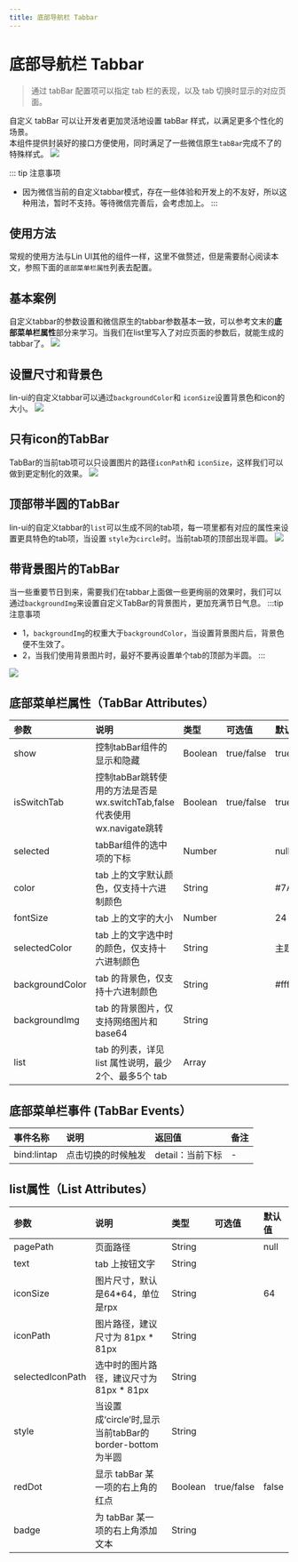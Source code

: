 ```yaml
---
title: 底部导航栏 Tabbar
---
```


# <H2Icon /> 底部导航栏 Tabbar

> 通过 tabBar 配置项可以指定 tab 栏的表现，以及 tab 切换时显示的对应页面。

自定义 tabBar 可以让开发者更加灵活地设置 tabBar 样式，以满足更多个性化的场景。<br/>
本组件提供封装好的接口方便使用，同时满足了一些微信原生`tabBar`完成不了的特殊样式。
<img-wrapper>
 <img src="https://imglf4.nosdn0.126.net/img/YUdIR2E3ME5weEhEQnl2anJINXM0c254S3JRbEJkWGtnSzdtdFRscFhlaWJ4Z1VDTzdVSExnPT0.png?imageView&thumbnail=1680x0&quality=96&stripmeta=0">
</img-wrapper>

::: tip 注意事项
 * 因为微信当前的自定义tabbar模式，存在一些体验和开发上的不友好，所以这种用法，暂时不支持。等待微信完善后，会考虑加上。
:::

## 使用方法

常规的使用方法与Lin UI其他的组件一样，这里不做赘述，但是需要耐心阅读本文，参照下面的`底部菜单栏属性`列表去配置。


## 基本案例
自定义tabbar的参数设置和微信原生的tabbar参数基本一致，可以参考文末的**底部菜单栏属性**部分来学习。当我们在list里写入了对应页面的参数后，就能生成的tabbar了。
<img-wrapper>
 <img src="https://imglf4.nosdn0.126.net/img/YUdIR2E3ME5weEVib3phMVN5SHlERDRWS01jbzhBcnhmQjIvTGUwaDQ0cmlQRm9nZ0dxZFB3PT0.png?imageView&thumbnail=1680x0&quality=96&stripmeta=0">
</img-wrapper>


## 设置尺寸和背景色
lin-ui的自定义tabbar可以通过`backgroundColor`和 `iconSize`设置背景色和icon的大小。
<img-wrapper>
 <img src="https://imglf4.nosdn0.126.net/img/YUdIR2E3ME5weEVib3phMVN5SHlERXpMQi81cGhyelpwOUgxYW5UaVZpQVFLMHBFTlQ5ckxBPT0.png?imageView&thumbnail=1680x0&quality=96&stripmeta=0">
</img-wrapper>

## 只有icon的TabBar
TabBar的当前tab项可以只设置图片的路径`iconPath`和 `iconSize`，这样我们可以做到更定制化的效果。
<img-wrapper>
 <img src="https://imglf3.nosdn0.126.net/img/YUdIR2E3ME5weEVib3phMVN5SHlET1p5UDkzZWdxQWhwRWRlOTBPeXovMVB4TmZic0Q2cThBPT0.jpg?imageView&thumbnail=1680x0&quality=96&stripmeta=0&type=jpg">
</img-wrapper>

## 顶部带半圆的TabBar
lin-ui的自定义tabbar的`list`可以生成不同的tab项，每一项里都有对应的属性来设置更具特色的tab项，当设置  `style`为`circle`时。当前tab项的顶部出现半圆。
<img-wrapper>
 <img src="https://imglf5.nosdn0.126.net/img/YUdIR2E3ME5weEVib3phMVN5SHlESThPYkJlVnRiNE83Tnd1NTk0S3VCUzZPVFk0eHJaOXpRPT0.png?imageView&thumbnail=1680x0&quality=96&stripmeta=0">
</img-wrapper>

## 带背景图片的TabBar
当一些重要节日到来，需要我们在tabbar上面做一些更绚丽的效果时，我们可以通过`backgroundImg`来设置自定义TabBar的背景图片，更加充满节日气息。
:::tip 注意事项
* 1，`backgroundImg`的权重大于`backgroundColor`，当设置背景图片后，背景色便不生效了。
* 2，当我们使用背景图片时，最好不要再设置单个tab的顶部为半圆。
:::
<img-wrapper>
 <img src="https://imglf4.nosdn0.126.net/img/YUdIR2E3ME5weEVib3phMVN5SHlER2w4WW1xVGhJQ2FOTXZYZjI4WSt0RUo5aDVJSUFqM1VnPT0.png?imageView&thumbnail=1680x0&quality=96&stripmeta=0">
</img-wrapper>

## 底部菜单栏属性（TabBar Attributes）
| 参数   | 说明 | 类型 | 可选值 | 默认值 |  
|:----|:----|:----|:----|:----|
| show | 控制tabBar组件的显示和隐藏 | Boolean | true/false | true | 
| isSwitchTab | 控制tabBar跳转使用的方法是否是wx.switchTab,false代表使用wx.navigate跳转 | Boolean | true/false | true | 
| selected | tabBar组件的选中项的下标 | Number |  | null | 
| color | tab 上的文字默认颜色，仅支持十六进制颜色| String |   | #7A7E83 | 
| fontSize | tab 上的文字的大小| Number |   | 24 | 
| selectedColor | tab 上的文字选中时的颜色，仅支持十六进制颜色 | String |  |  主题色  | 
| backgroundColor | tab 的背景色，仅支持十六进制颜色 | String |   |  #fff | 
| backgroundImg | tab 的背景图片，仅支持网络图片和base64 | String |   |   | 
| list   | tab 的列表，详见 list 属性说明，最少2个、最多5个 tab	 | Array | |  |

## 底部菜单栏事件 (TabBar Events）
| 事件名称        | 说明                                              | 返回值          | 备注 |
| :-------------- | :------------------------------------------------ | :-------------- | :--- |
| bind:lintap | 点击切换的时候触发            | detail：当前下标 | -    |

## list属性（List Attributes）
| 参数   | 说明 | 类型 | 可选值 | 默认值 |  
|:----|:----|:----|:----|:----|
| pagePath | 页面路径 | String |  | null | 
| text | tab 上按钮文字 | String |   | | 
| iconSize | 图片尺寸，默认是64*64，单位是rpx | String |  | 64   | 
| iconPath | 图片路径，建议尺寸为 81px * 81px | String |  |    | 
| selectedIconPath | 选中时的图片路径，建议尺寸为 81px * 81px | String |   |  | 
| style | 当设置成‘circle’时,显示当前tabBar的border-bottom 为半圆 | String |  |  | 
| redDot | 显示 tabBar 某一项的右上角的红点 | Boolean |  true/false | false | 
| badge | 为 tabBar 某一项的右上角添加文本 | String |   |  | 

<!-- ## 底部菜单栏方法 (TabBar Methods）

| 方法名称   | 说明     | 
|:----|:----|
| show() | 控制整个tabBar的显示 |
| hide() | 控制整个tabBar的隐藏 |
| showItem(idx) | 切换tabBar的选中项，参数为tabBar下标 |
| showRedDot(idx) | 显示 tabBar 某一项的右上角的红点，参数为tabBar的下标  |
| hideRedDot(idx) | 显示 tabBar 某一项的右上角的红点，参数为tabBar的下标  |
| setTabBarBadge(idx,text) | 为 tabBar 某一项的右上角添加文本  |
| removeTabBarBadge(idx) | 移除 tabBar 某一项的右上角添加文本  | -->

<RightMenu />

  [1]: https://developers.weixin.qq.com/miniprogram/dev/framework/ability/custom-tabbar.html
  [2]: https://doc.mini.talelin.com/start/component.html